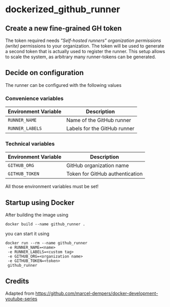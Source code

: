# dockerized_github_runner

## Create a new fine-grained GH token
The token required needs _"Self-hosted runners" organization permissions (write)_ permissions to your organization. The token will be used to generate a second token that is actually used to register the runner. This setup allows to scale the system, as arbitrary many runner-tokens can be generated. 

## Decide on configuration
The runner can be configured with the following values
### Convenience variables
| Environment Variable | Description                    |
|----------------------|--------------------------------|
| `RUNNER_NAME`        | Name of the GitHub runner      |
| `RUNNER_LABELS`      | Labels for the GitHub runner   |

### Technical variables
| Environment Variable | Description                    |
|----------------------|--------------------------------|
| `GITHUB_ORG`         | GitHub organization name       |
| `GITHUB_TOKEN`       | Token for GitHub authentication|

All those environment variables must be set!

## Startup using Docker
After building the image using
```
docker build --name github_runner .
```
you can start it using
```
docker run --rm --name github_runner
 -e RUNNER_NAME=<name>
 -e RUNNER_LABELS=<custom tag>
 -e GITHUB_ORG=<organization name>
 -e GITHUB_TOKEN=<token>
 github_runner
```

## Credits
Adapted from https://github.com/marcel-dempers/docker-development-youtube-series